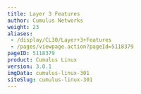 ```yaml
---
title: Layer 3 Features
author: Cumulus Networks
weight: 23
aliases:
 - /display/CL30/Layer+3+Features
 - /pages/viewpage.action?pageId=5118379
pageID: 5118379
product: Cumulus Linux
version: 3.0.1
imgData: cumulus-linux-301
siteSlug: cumulus-linux-301
---
```

<article id="html-search-results" class="ht-content" style="display: none;">

</article>

<footer id="ht-footer">

</footer>
